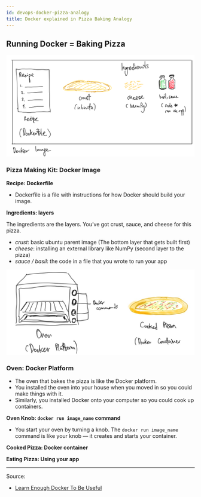 ```yaml
---
id: devops-docker-pizza-analogy
title: Docker explained in Pizza Baking Analogy
---
```


## Running Docker = Baking Pizza

![Types](/img/docker-illustration1.png)

### **Pizza Making Kit: Docker Image**

**Recipe: Dockerfile**

- Dockerfile is a file with instructions for how Docker should build your image.

**Ingredients: layers**

The ingredients are the layers. You’ve got crust, sauce, and cheese for this pizza.

- _crust_: basic ubuntu parent image (The bottom layer that gets built first)
- _cheese_: installing an external library like NumPy (second layer to the pizza)
- _sauce / basil_: the code in a file that you wrote to run your app

![Types](/img/docker-illustration2.jpeg)

### **Oven: Docker Platform**

- The oven that bakes the pizza is like the Docker platform.
- You installed the oven into your house when you moved in so you could make things with it.
- Similarly, you installed Docker onto your computer so you could cook up containers.

**Oven Knob: `docker run image_name` command**

- You start your oven by turning a knob. The `docker run image_name` command is like your knob — it creates and starts your container.

**Cooked Pizza: Docker container**

**Eating Pizza: Using your app**

---

Source:

- [Learn Enough Docker To Be Useful](https://towardsdatascience.com/learn-enough-docker-to-be-useful-b7ba70caeb4b)
